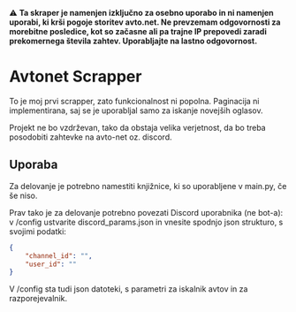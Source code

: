 :warning: **Ta skraper je namenjen izključno za osebno uporabo in ni namenjen uporabi, ki krši pogoje storitev avto.net. Ne prevzemam odgovornosti za morebitne posledice, kot so začasne ali pa trajne IP prepovedi zaradi prekomernega števila zahtev. Uporabljajte na lastno odgovornost.**

# Avtonet Scrapper

To je moj prvi scrapper, zato funkcionalnost ni popolna. Paginacija ni implementirana, saj se je uporabljal samo za iskanje novejših oglasov.

Projekt ne bo vzdrževan, tako da obstaja velika verjetnost, da bo treba posodobiti zahtevke na avto-net oz. discord.

## Uporaba

Za delovanje je potrebno namestiti knjižnice, ki so uporabljene v main.py, če še niso.

Prav tako je za delovanje potrebno povezati Discord uporabnika (ne bot-a):
v /config ustvarite discord_params.json in vnesite spodnjo json strukturo, s svojimi podatki:

```json
{
    "channel_id": "",
    "user_id": ""
}
```

V /config sta tudi json datoteki, s parametri za iskalnik avtov in za razporejevalnik.
